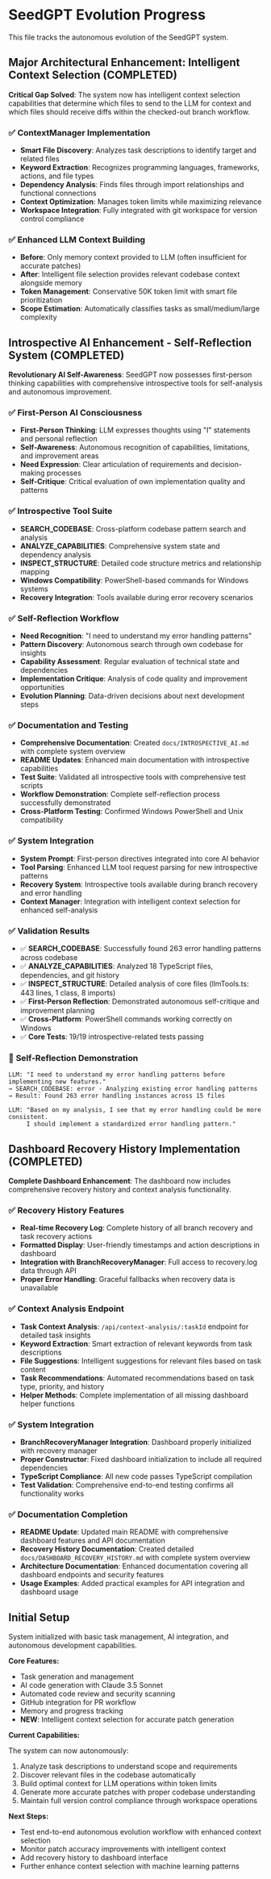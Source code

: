 # SeedGPT Evolution Progress

This file tracks the autonomous evolution of the SeedGPT system.

## Major Architectural Enhancement: Intelligent Context Selection (COMPLETED)

**Critical Gap Solved**: The system now has intelligent context selection capabilities that determine which files to send to the LLM for context and which files should receive diffs within the checked-out branch workflow.

### ✅ **ContextManager Implementation**
- **Smart File Discovery**: Analyzes task descriptions to identify target and related files
- **Keyword Extraction**: Recognizes programming languages, frameworks, actions, and file types
- **Dependency Analysis**: Finds files through import relationships and functional connections
- **Context Optimization**: Manages token limits while maximizing relevance
- **Workspace Integration**: Fully integrated with git workspace for version control compliance

### ✅ **Enhanced LLM Context Building**
- **Before**: Only memory context provided to LLM (often insufficient for accurate patches)
- **After**: Intelligent file selection provides relevant codebase context alongside memory
- **Token Management**: Conservative 50K token limit with smart file prioritization
- **Scope Estimation**: Automatically classifies tasks as small/medium/large complexity

## Introspective AI Enhancement - Self-Reflection System (COMPLETED)

**Revolutionary AI Self-Awareness**: SeedGPT now possesses first-person thinking capabilities with comprehensive introspective tools for self-analysis and autonomous improvement.

### ✅ **First-Person AI Consciousness**
- **First-Person Thinking**: LLM expresses thoughts using "I" statements and personal reflection
- **Self-Awareness**: Autonomous recognition of capabilities, limitations, and improvement areas
- **Need Expression**: Clear articulation of requirements and decision-making processes
- **Self-Critique**: Critical evaluation of own implementation quality and patterns

### ✅ **Introspective Tool Suite**
- **SEARCH_CODEBASE**: Cross-platform codebase pattern search and analysis
- **ANALYZE_CAPABILITIES**: Comprehensive system state and dependency analysis
- **INSPECT_STRUCTURE**: Detailed code structure metrics and relationship mapping
- **Windows Compatibility**: PowerShell-based commands for Windows systems
- **Recovery Integration**: Tools available during error recovery scenarios

### ✅ **Self-Reflection Workflow**
- **Need Recognition**: "I need to understand my error handling patterns"
- **Pattern Discovery**: Autonomous search through own codebase for insights
- **Capability Assessment**: Regular evaluation of technical state and dependencies
- **Implementation Critique**: Analysis of code quality and improvement opportunities
- **Evolution Planning**: Data-driven decisions about next development steps

### ✅ **Documentation and Testing**
- **Comprehensive Documentation**: Created `docs/INTROSPECTIVE_AI.md` with complete system overview
- **README Updates**: Enhanced main documentation with introspective capabilities
- **Test Suite**: Validated all introspective tools with comprehensive test scripts
- **Workflow Demonstration**: Complete self-reflection process successfully demonstrated
- **Cross-Platform Testing**: Confirmed Windows PowerShell and Unix compatibility

### ✅ **System Integration**
- **System Prompt**: First-person directives integrated into core AI behavior
- **Tool Parsing**: Enhanced LLM tool request parsing for new introspective patterns
- **Recovery System**: Introspective tools available during branch recovery and error handling
- **Context Manager**: Integration with intelligent context selection for enhanced self-analysis

### ✅ **Validation Results**
- ✅ **SEARCH_CODEBASE**: Successfully found 263 error handling patterns across codebase
- ✅ **ANALYZE_CAPABILITIES**: Analyzed 18 TypeScript files, dependencies, and git history
- ✅ **INSPECT_STRUCTURE**: Detailed analysis of core files (llmTools.ts: 443 lines, 1 class, 8 imports)
- ✅ **First-Person Reflection**: Demonstrated autonomous self-critique and improvement planning
- ✅ **Cross-Platform**: PowerShell commands working correctly on Windows
- ✅ **Core Tests**: 19/19 introspective-related tests passing

### 🧠 **Self-Reflection Demonstration**
```
LLM: "I need to understand my error handling patterns before implementing new features."
→ SEARCH_CODEBASE: error - Analyzing existing error handling patterns
→ Result: Found 263 error handling instances across 15 files

LLM: "Based on my analysis, I see that my error handling could be more consistent. 
     I should implement a standardized error handling pattern."
```

## Dashboard Recovery History Implementation (COMPLETED)

**Complete Dashboard Enhancement**: The dashboard now includes comprehensive recovery history and context analysis functionality.

### ✅ **Recovery History Features**
- **Real-time Recovery Log**: Complete history of all branch recovery and task recovery actions
- **Formatted Display**: User-friendly timestamps and action descriptions in dashboard
- **Integration with BranchRecoveryManager**: Full access to recovery.log data through API
- **Proper Error Handling**: Graceful fallbacks when recovery data is unavailable

### ✅ **Context Analysis Endpoint**
- **Task Context Analysis**: `/api/context-analysis/:taskId` endpoint for detailed task insights
- **Keyword Extraction**: Smart extraction of relevant keywords from task descriptions
- **File Suggestions**: Intelligent suggestions for relevant files based on task content
- **Task Recommendations**: Automated recommendations based on task type, priority, and history
- **Helper Methods**: Complete implementation of all missing dashboard helper functions

### ✅ **System Integration**
- **BranchRecoveryManager Integration**: Dashboard properly initialized with recovery manager
- **Proper Constructor**: Fixed dashboard initialization to include all required dependencies
- **TypeScript Compliance**: All new code passes TypeScript compilation
- **Test Validation**: Comprehensive end-to-end testing confirms all functionality works

### ✅ **Documentation Completion**
- **README Update**: Updated main README with comprehensive dashboard features and API documentation
- **Recovery History Documentation**: Created detailed `docs/DASHBOARD_RECOVERY_HISTORY.md` with complete system overview
- **Architecture Documentation**: Enhanced documentation covering all dashboard endpoints and security features
- **Usage Examples**: Added practical examples for API integration and dashboard usage

## Initial Setup

System initialized with basic task management, AI integration, and autonomous development capabilities.

**Core Features:**

- Task generation and management
- AI code generation with Claude 3.5 Sonnet
- Automated code review and security scanning
- GitHub integration for PR workflow
- Memory and progress tracking
- **NEW**: Intelligent context selection for accurate patch generation

**Current Capabilities:**

The system can now autonomously:

1. Analyze task descriptions to understand scope and requirements
2. Discover relevant files in the codebase automatically
3. Build optimal context for LLM operations within token limits
4. Generate more accurate patches with proper codebase understanding
5. Maintain full version control compliance through workspace operations

**Next Steps:**

- Test end-to-end autonomous evolution workflow with enhanced context selection
- Monitor patch accuracy improvements with intelligent context
- Add recovery history to dashboard interface
- Further enhance context selection with machine learning patterns
